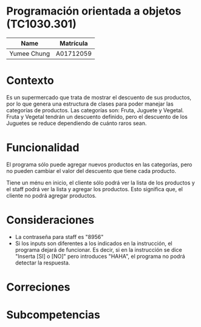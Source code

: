 # Programación orientada a objetos (TC1030.301)
| Name | Matrícula |
| :---: | :---:|
| Yumee Chung | A01712059 |

# Contexto
Es un supermercado que trata de mostrar el descuento de sus productos, por lo que genera una estructura de clases para poder manejar las categorías de productos. Las categorías son: Fruta, Juguete y Vegetal. Fruta y Vegetal tendrán un descuento definido, pero el descuento de los Juguetes se reduce dependiendo de cuánto raros sean.

# Funcionalidad
El programa sólo puede agregar nuevos productos en las categorías, pero no pueden cambiar el valor del descuento que tiene cada producto.

Tiene un ménu en inicio, el  cliente sólo podrá ver la lista de los productos y el staff podrá ver la lista y agregar los productos. Esto significa que, el cliente no podrá agregar productos.

# Consideraciones
- La contraseña para staff es "8956"
- Si los inputs son diferentes a los indicados en la instrucción, el programa dejará de funcionar. Es decir, si en la instrucción se dice "Inserta [SI] o [NO]" pero introduces "HAHA", el programa no podrá detectar la respuesta.

# Correciones

# Subcompetencias
